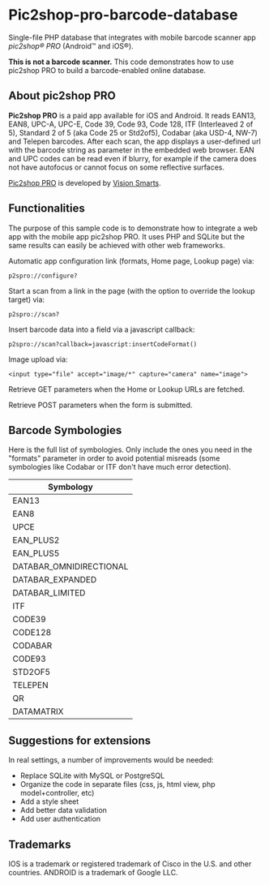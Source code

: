 Pic2shop-pro-barcode-database
=============================

Single-file PHP database that integrates with mobile barcode scanner app *pic2shop® PRO* (Android™ and iOS®).

**This is not a barcode scanner.** This code demonstrates how to use pic2shop PRO to build a barcode-enabled online database.

About pic2shop PRO
------------------

**Pic2shop PRO** is a paid app available for iOS and Android.  It reads EAN13, EAN8, UPC-A, UPC-E, Code 39, Code 93, Code 128, ITF (Interleaved 2 of 5), Standard 2 of 5 (aka Code 25 or Std2of5), Codabar (aka USD-4, NW-7) and Telepen barcodes. After each scan, the app displays a user-defined url with the barcode string as parameter in the embedded web browser. EAN and UPC codes can be read even if blurry, for example if the camera does not have autofocus or cannot focus on some reflective surfaces.

[Pic2shop PRO](https://www.pic2shop.com/pro_version.html) is developed by [Vision Smarts](https://www.visionsmarts.com).

Functionalities
---------------

The purpose of this sample code is to demonstrate how to integrate a web app with the mobile app pic2shop PRO. It uses PHP and SQLite but the same results can easily be achieved with other web frameworks.

Automatic app configuration link (formats, Home page, Lookup page) via: 
	
	p2spro://configure?

Start a scan from a link in the page (with the option to override the lookup target) via:

	p2spro://scan?

Insert barcode data into a field via a javascript callback:

	p2spro://scan?callback=javascript:insertCodeFormat()

Image upload via:

	<input type="file" accept="image/*" capture="camera" name="image">

Retrieve GET parameters when the Home or Lookup URLs are fetched.

Retrieve POST parameters when the form is submitted.


Barcode Symbologies
-------------------

Here is the full list of symbologies. Only include the ones you need in the "formats" parameter in order to avoid potential misreads (some symbologies like Codabar or ITF don't have much error detection).


| Symbology |
| --------- |
| EAN13     |
| EAN8      |
| UPCE      |
| EAN_PLUS2 |
| EAN_PLUS5 |
| DATABAR_OMNIDIRECTIONAL |
| DATABAR_EXPANDED |
| DATABAR_LIMITED |
| ITF       |
| CODE39    |
| CODE128   |
| CODABAR   |
| CODE93    |
| STD2OF5   |
| TELEPEN   |
| QR        |
| DATAMATRIX |


Suggestions for extensions
--------------------------

In real settings, a number of improvements would be needed:

* Replace SQLite with MySQL or PostgreSQL
* Organize the code in separate files (css, js, html view, php model+controller, etc)
* Add a style sheet
* Add better data validation
* Add user authentication

Trademarks
----------

IOS is a trademark or registered trademark of Cisco in the U.S. and other countries. 
ANDROID is a trademark of Google LLC. 

